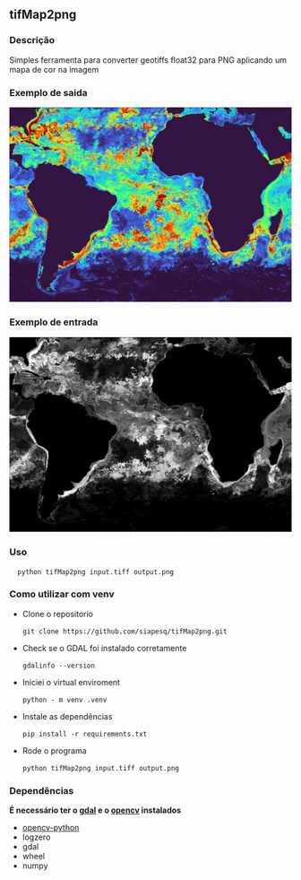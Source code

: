 ## tifMap2png
### Descrição
  Simples ferramenta para converter geotiffs float32 para PNG aplicando um mapa de cor na imagem
### Exemplo de saida
![exemplo_saida](https://raw.githubusercontent.com/siapesq/tifMap2png/master/docs/assets/exemplo_saida.png)
### Exemplo de entrada
![exemplo_entrada](https://raw.githubusercontent.com/siapesq/tifMap2png/master/docs/assets/exemplo_entrada.png)
### Uso
      python tifMap2png input.tiff output.png
      
### Como utilizar com venv
  * Clone o  repositorio

        git clone https://github.com/siapesq/tifMap2png.git
  * Check se o GDAL foi instalado corretamente

        gdalinfo --version
    
  * Iniciei o virtual enviroment

        python - m venv .venv
  
  * Instale as dependências

        pip install -r requirements.txt
  
  * Rode o programa

        python tifMap2png input.tiff output.png
    
### Dependências
**É necessário ter o [gdal](https://gdal.org) e o [opencv](https://opencv.org) instalados**
* [opencv-python](https://pypi.org/project/opencv-python)
* logzero
* gdal  
* wheel
* numpy
  
